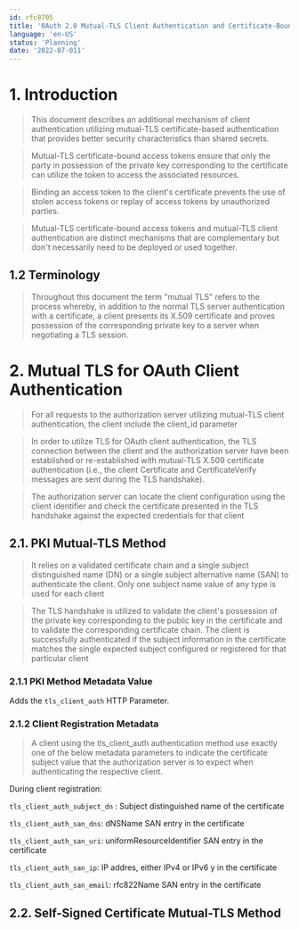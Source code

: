 ```yaml
---
id: rfc8705
title: '0Auth 2.0 Mutual-TLS Client Authentication and Certificate-Bound Access Tokens'
language: 'en-US'
status: 'Planning'
date: '2022-07-011'
---
```


# 1. Introduction

> This document describes an additional mechanism of client authentication utilizing mutual-TLS certificate-based authentication that provides better security characteristics than shared secrets.

> Mutual-TLS certificate-bound access tokens ensure that only the party in possession of the private key corresponding to the certificate can utilize the token to access the associated resources. 

> Binding an access token to the client's certificate prevents the use of stolen access tokens or replay of access tokens by unauthorized parties.

> Mutual-TLS certificate-bound access tokens and mutual-TLS client authentication are distinct mechanisms that are complementary but don't necessarily need to be deployed or used together.

## 1.2 Terminology

> Throughout this document the term "mutual TLS" refers to the process whereby, in addition to the normal TLS server authentication with a certificate, a client presents its X.509 certificate and proves possession of the corresponding private key to a server when negotiating a TLS session.

# 2. Mutual TLS for OAuth Client Authentication

> For all requests to the authorization server utilizing mutual-TLS client authentication, the client include the client_id parameter

> In order to utilize TLS for OAuth client authentication, the TLS connection between the client and the authorization server have been established or re-established with mutual-TLS X.509 certificate authentication (i.e., the client Certificate and CertificateVerify messages are sent during the TLS handshake).

> The authorization server can locate the client configuration using the client identifier and check the certificate presented in the TLS handshake against the expected credentials for that client

## 2.1. PKI Mutual-TLS Method

> It relies on a validated certificate chain and a single subject distinguished name (DN) or a single subject alternative name (SAN) to authenticate the client. Only one subject name value of any type is used for each client

> The TLS handshake is utilized to validate the client's possession of the private key corresponding to the public key in the certificate and to validate the corresponding certificate chain. The client is successfully authenticated if the subject information in the certificate matches the single expected subject configured or registered for that particular client

### 2.1.1 PKI Method Metadata Value

Adds the `tls_client_auth` HTTP Parameter.

### 2.1.2 Client Registration Metadata

> A client using the tls_client_auth authentication method use exactly one of the below metadata parameters to indicate the certificate subject value that the authorization server is to expect when authenticating the respective client.

During client registration:

`tls_client_auth_subject_dn` :  Subject distinguished name of the certificate

`tls_client_auth_san_dns`: dNSName SAN entry in the certificate

`tls_client_auth_san_uri`: uniformResourceIdentifier SAN entry in the certificate

`tls_client_auth_san_ip`: IP addres, either IPv4 or IPv6 y in the certificate

`tls_client_auth_san_email`: rfc822Name SAN entry in the certificate

## 2.2. Self-Signed Certificate Mutual-TLS Method



